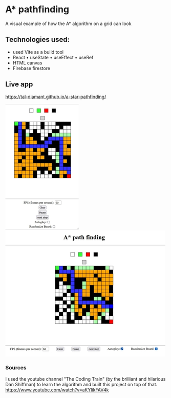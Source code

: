 # A* pathfinding

A visual example of how the A* algorithm on a grid can look

## Technologies used:

- used Vite as a build tool
- React
    • useState
    • useEffect
    • useRef
- HTML canvas
- Firebase firestore

## Live app

https://tal-diamant.github.io/a-star-pathfinding/

![screenshot](/screen_shots/pathfinding-2.jpg)
![screenshot](/screen_shots/pathfinding-1.jpg)

### Sources

I used the youtube channel "The Coding Train" (by the brilliant and hilarious Dan Shiffman) to learn the algorithm and built this project on top of that.
https://www.youtube.com/watch?v=aKYlikFAV4k
